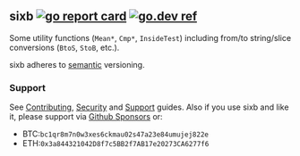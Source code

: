 ## sixb [![go report card](https://goreportcard.com/badge/github.com/jfcg/sixb)](https://goreportcard.com/report/github.com/jfcg/sixb) [![go.dev ref](https://pkg.go.dev/static/frontend/badge/badge.svg)](https://pkg.go.dev/github.com/jfcg/sixb#pkg-overview)
Some utility functions (`Mean*`, `Cmp*`, `InsideTest`) including from/to string/slice conversions (`BtoS`, `StoB`, etc.).

sixb adheres to [semantic](https://semver.org) versioning.

### Support
See [Contributing](./.github/CONTRIBUTING.md), [Security](./.github/SECURITY.md) and [Support](./.github/SUPPORT.md) guides. Also if you use sixb and like it, please support via [Github Sponsors](https://github.com/sponsors/jfcg) or:
- BTC:`bc1qr8m7n0w3xes6ckmau02s47a23e84umujej822e`
- ETH:`0x3a844321042D8f7c5BB2f7AB17e20273CA6277f6`
